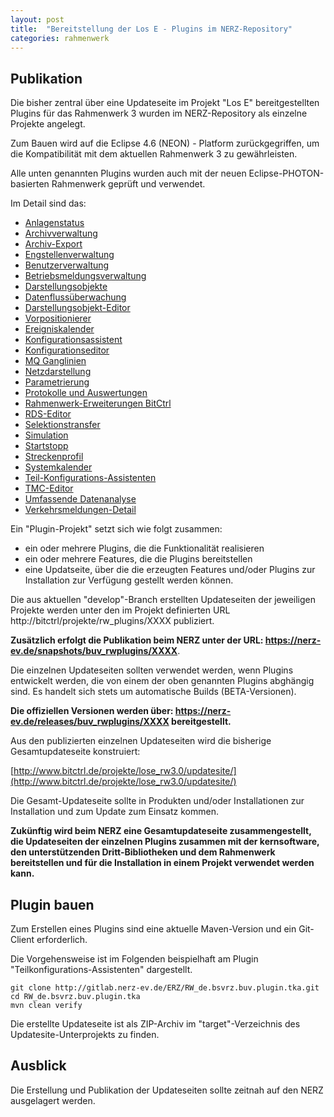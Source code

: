 ```yaml
---
layout: post
title:  "Bereitstellung der Los E - Plugins im NERZ-Repository"
categories: rahmenwerk
---
```


## Publikation

Die bisher zentral über eine Updateseite im Projekt "Los E" bereitgestellten
Plugins für das Rahmenwerk 3 wurden im NERZ-Repository als einzelne Projekte
angelegt.

Zum Bauen wird auf die Eclipse 4.6 (NEON) - Platform zurückgegriffen,
um die Kompatibilität mit dem aktuellen Rahmenwerk 3 zu gewährleisten.

Alle unten genannten Plugins wurden auch mit der neuen Eclipse-PHOTON-basierten Rahmenwerk geprüft und verwendet.

Im Detail sind das:

- [Anlagenstatus](https://gitlab.nerz-ev.de/ERZ/RW_de.bsvrz.buv.plugin.anlagenstatus)
- [Archivverwaltung](https://gitlab.nerz-ev.de/ERZ/RW_de.bsvrz.buv.plugin.ars)
- [Archiv-Export](https://gitlab.nerz-ev.de/ERZ/RW_de.bsvrz.buv.plugin.ars.export)
- [Engstellenverwaltung](https://gitlab.nerz-ev.de/ERZ/RW_de.bsvrz.buv.plugin.baueditor)
- [Benutzerverwaltung](https://gitlab.nerz-ev.de/ERZ/RW_de.bsvrz.buv.plugin.benutzervew)
- [Betriebsmeldungsverwaltung](https://gitlab.nerz-ev.de/ERZ/RW_de.bsvrz.buv.plugin.bmvew)
- [Darstellungsobjekte](https://gitlab.nerz-ev.de/ERZ/RW_de.bsvrz.buv.plugin.dobj)
- [Datenflussüberwachung](https://gitlab.nerz-ev.de/ERZ/RW_de.bsvrz.buv.plugin.dafluss)
- [Darstellungsobjekt-Editor](https://gitlab.nerz-ev.de/ERZ/RW_de.bsvrz.buv.plugin.doeditor)
- [Vorpositionierer](https://gitlab.nerz-ev.de/ERZ/RW_de.bsvrz.buv.plugin.dopositionierer)
- [Ereigniskalender](https://gitlab.nerz-ev.de/ERZ/RW_de.bsvrz.buv.plugin.ereigniskal)
- [Konfigurationsassistent](https://gitlab.nerz-ev.de/ERZ/RW_de.bsvrz.buv.plugin.konfigass)
- [Konfigurationseditor](https://gitlab.nerz-ev.de/ERZ/RW_de.bsvrz.buv.plugin.konfigeditor)
- [MQ Ganglinien](https://gitlab.nerz-ev.de/ERZ/RW_de.bsvrz.buv.plugin.mq.ganglinien)
- [Netzdarstellung](https://gitlab.nerz-ev.de/ERZ/RW_de.bsvrz.buv.plugin.netz)
- [Parametrierung](https://gitlab.nerz-ev.de/ERZ/RW_de.bsvrz.buv.plugin.param)
- [Protokolle und Auswertungen](https://gitlab.nerz-ev.de/ERZ/RW_de.bsvrz.buv.plugin.pua)
- [Rahmenwerk-Erweiterungen BitCtrl](https://gitlab.nerz-ev.de/ERZ/RW_de.bsvrz.buv.plugin.rw.bitctrl)
- [RDS-Editor](https://gitlab.nerz-ev.de/ERZ/RW_de.bsvrz.buv.plugin.rdseditor)
- [Selektionstransfer](https://gitlab.nerz-ev.de/ERZ/RW_de.bsvrz.buv.plugin.selektion)
- [Simulation](https://gitlab.nerz-ev.de/ERZ/RW_de.bsvrz.buv.plugin.sim)
- [Startstopp](https://gitlab.nerz-ev.de/ERZ/RW_de.bsvrz.buv.plugin.startstopp)
- [Streckenprofil](https://gitlab.nerz-ev.de/ERZ/RW_de.bsvrz.buv.plugin.streckenprofil)
- [Systemkalender](https://gitlab.nerz-ev.de/ERZ/RW_de.bsvrz.buv.plugin.syskal)
- [Teil-Konfigurations-Assistenten](https://gitlab.nerz-ev.de/ERZ/RW_de.bsvrz.buv.plugin.tka)
- [TMC-Editor](https://gitlab.nerz-ev.de/ERZ/RW_de.bsvrz.buv.plugin.tmceditor)
- [Umfassende Datenanalyse](https://gitlab.nerz-ev.de/ERZ/RW_de.bsvrz.buv.plugin.uda)
- [Verkehrsmeldungen-Detail](https://gitlab.nerz-ev.de/ERZ/RW_de.bsvrz.buv.plugin.verkehrsmeldung.detail)

Ein "Plugin-Projekt" setzt sich wie folgt zusammen:

- ein oder mehrere Plugins, die die Funktionalität realisieren
- ein oder mehrere Features, die die Plugins bereitstellen
- eine Updatseite, über die die erzeugten Features und/oder Plugins zur
  Installation zur Verfügung gestellt werden können.

Die aus aktuellen "develop"-Branch erstellten Updateseiten der jeweiligen Projekte werden unter den im Projekt definierten URL http://bitctrl/projekte/rw_plugins/XXXX publiziert.

**Zusätzlich erfolgt die Publikation beim NERZ unter der URL:
https://nerz-ev.de/snapshots/buv_rwplugins/XXXX**.

Die einzelnen Updateseiten sollten verwendet werden, wenn Plugins entwickelt 
werden, die von einem der oben genannten Plugins abghängig sind. Es handelt sich stets um automatische Builds (BETA-Versionen).

**Die offiziellen Versionen werden über: https://nerz-ev.de/releases/buv_rwplugins/XXXX bereitgestellt.**

Aus den publizierten einzelnen Updateseiten wird die bisherige Gesamtupdateseite konstruiert:

[http://www.bitctrl.de/projekte/lose_rw3.0/updatesite/](http://www.bitctrl.de/projekte/lose_rw3.0/updatesite/)

Die Gesamt-Updateseite sollte in Produkten und/oder Installationen zur Installation und zum Update zum Einsatz kommen.

**Zukünftig wird beim NERZ eine Gesamtupdateseite zusammengestellt, die Updateseiten der einzelnen Plugins zusammen mit der kernsoftware, den unterstützenden Dritt-Bibliotheken und dem Rahmenwerk bereitstellen und für die Installation in einem Projekt verwendet werden kann.**

## Plugin bauen

Zum Erstellen eines Plugins sind eine aktuelle Maven-Version und ein Git-Client erforderlich.

Die Vorgehensweise ist im Folgenden beispielhaft am Plugin "Teilkonfigurations-Assistenten" dargestellt.

````
git clone http://gitlab.nerz-ev.de/ERZ/RW_de.bsvrz.buv.plugin.tka.git
cd RW_de.bsvrz.buv.plugin.tka
mvn clean verify
````

Die erstellte Updateseite ist als ZIP-Archiv im "target"-Verzeichnis des Updatesite-Unterprojekts zu finden.

## Ausblick

Die Erstellung und Publikation der Updateseiten sollte zeitnah auf den NERZ ausgelagert werden.
